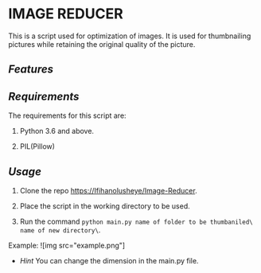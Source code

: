 # IMAGE REDUCER

This is a script used for optimization of images. It is used for thumbnailing pictures while retaining the original quality of the picture.

## *Features*

## *Requirements*

The requirements for this script are:

1. Python 3.6 and above.

2. PIL(Pillow)

## *Usage*

1. Clone the repo <https://Ifihanolusheye/Image-Reducer>.

2. Place the script in the working directory to be used.

3. Run the command `python main.py name of folder to be thumbaniled\ name of new directory\`.

Example: ![img src="example.png"]


* *Hint*
You can change the dimension in the main.py file.